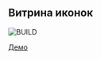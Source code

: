 ## Витрина иконок
![BUILD](https://github.com/core-ds/icons-demo/workflows/BUILD/badge.svg?branch=master&event=repository_dispatch)

[Демо](https://core-ds.github.io/icons-demo/)
